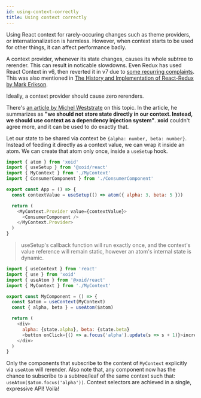 ```yaml
---
id: using-context-correctly
title: Using context correctly
---
```


Using React context for rarely-occuring changes such as theme providers, or internationalization is harmless. However, when context starts to be used for other things, it can affect performance badly.

A context provider, whenever its state changes, causes its whole subtree to rerender. This can result in noticable slowdowns. Even Redux has used React Context in v6, then reverted it in v7 due to [some recurring complaints](https://github.com/reduxjs/react-redux/issues/1164). This was also mentioned in [The History and Implementation of React-Redux by Mark Erikson](https://blog.isquaredsoftware.com/2018/11/react-redux-history-implementation/#v7-0).

Ideally, a context provider should cause zero rerenders.

There's [an article by Michel Weststrate](https://medium.com/@mweststrate/how-to-safely-use-react-context-b7e343eff076) on this topic. In the article, he summarizes as **"we should not store state directly in our context. Instead, we should use context as a dependency injection system"**. **xoid** couldn't agree more, and it can be used to do exactly that.

Let our state to be shared via context be `{alpha: number, beta: number}`. Instead of feeding it directly as a context value, we can wrap it inside an atom. We can create that atom only once, inside a `useSetup` hook.

```js title="./App.tsx"
import { atom } from 'xoid'
import { useSetup } from '@xoid/react'
import { MyContext } from './MyContext'
import { ConsumerComponent } from './ConsumerComponent'

export const App = () => {
  const contextValue = useSetup(() => atom({ alpha: 3, beta: 5 }))

  return (
    <MyContext.Provider value={contextValue}>
      <ConsumerComponent />
    </MyContext.Provider>
  )
}
```
> useSetup's callback function will run exactly once, and the context's value reference will remain static, however an atom's internal state is dynamic.

```js title="./MyComponent.tsx"
import { useContext } from 'react'
import { use } from 'xoid'
import { useAtom } from '@xoid/react'
import { MyContext } from './MyContext'

export const MyComponent = () => {
  const $atom = useContext(MyContext)
  const { alpha, beta } = useAtom($atom)

  return (
    <div>
      alpha: {state.alpha}, beta: {state.beta}
      <button onClick={() => a.focus('alpha').update(s => s + 1)}>increment alpha</button>
    </div>
  )
}
```

Only the components that subscribe to the content of `MyContext` explicitly via `useAtom` will rerender. Also note that, any component now has the chance to subscribe to a subtree/leaf of the same context such that: `useAtom($atom.focus('alpha'))`. Context selectors are achieved in a single, expressive API! Voilà!